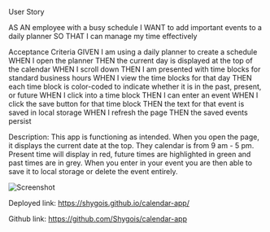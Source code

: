 User Story

AS AN employee with a busy schedule
I WANT to add important events to a daily planner
SO THAT I can manage my time effectively

Acceptance Criteria
GIVEN I am using a daily planner to create a schedule
WHEN I open the planner
THEN the current day is displayed at the top of the calendar
WHEN I scroll down
THEN I am presented with time blocks for standard business hours
WHEN I view the time blocks for that day
THEN each time block is color-coded to indicate whether it is in the past, present, or future
WHEN I click into a time block
THEN I can enter an event
WHEN I click the save button for that time block
THEN the text for that event is saved in local storage
WHEN I refresh the page
THEN the saved events persist

Description:
This app is functioning as intended. When you open the page, it displays the current date at the top. They calendar is from 9 am - 5 pm. Present time will display in red, future times are highlighted in green and past times are in grey. When you enter in your event you are then able to save it to local storage or delete the event entirely.

![Screenshot](https://user-images.githubusercontent.com/77821135/110282910-248c6480-7f94-11eb-9c52-594515cc0765.png)

Deployed link: https://shygois.github.io/calendar-app/

Github link: https://github.com/Shygois/calendar-app